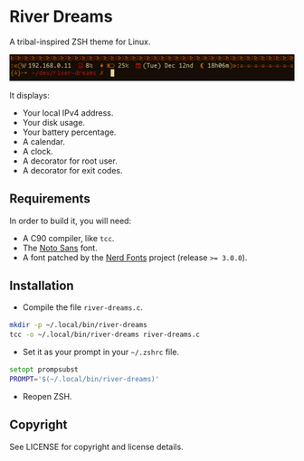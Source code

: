 # River Dreams
A tribal-inspired ZSH theme for Linux.

![](preview.png)

It displays:

- Your local IPv4 address.
- Your disk usage.
- Your battery percentage.
- A calendar.
- A clock.
- A decorator for root user.
- A decorator for exit codes.

## Requirements
In order to build it, you will need:

- A C90 compiler, like `tcc`.
- The [Noto Sans](https://fonts.google.com/noto/specimen/Noto+Sans) font.
- A font patched by the [Nerd Fonts](https://www.nerdfonts.com/font-downloads)
  project (release `>= 3.0.0`).

## Installation
- Compile the file `river-dreams.c`.

```bash
mkdir -p ~/.local/bin/river-dreams
tcc -o ~/.local/bin/river-dreams river-dreams.c
```

- Set it as your prompt in your `~/.zshrc` file.

```zsh
setopt prompsubst
PROMPT='$(~/.local/bin/river-dreams)'
```

- Reopen ZSH.

## Copyright
See LICENSE for copyright and license details.

